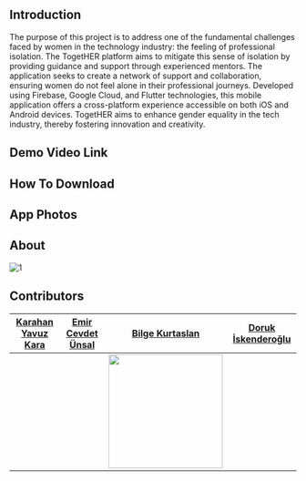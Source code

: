 
## Introduction
The purpose of this project is to address one of the fundamental challenges faced by women in the technology industry: the feeling of professional isolation. The TogetHER platform aims to mitigate this sense of isolation by providing guidance and support through experienced mentors. The application seeks to create a network of support and collaboration, ensuring women do not feel alone in their professional journeys. Developed using Firebase, Google Cloud, and Flutter technologies, this mobile application offers a cross-platform experience accessible on both iOS and Android devices. TogetHER aims to enhance gender equality in the tech industry, thereby fostering innovation and creativity.

## Demo Video Link

## How To Download

## App Photos

## About
![1](https://github.com/emircevdet/SC-Project/assets/145847994/272f2b13-81c6-478f-8cfb-70cc686847a7)


## Contributors
|[Karahan Yavuz Kara](https://github.com/karahanyavuzkara)|[Emir Cevdet Ünsal](https://github.com/emircevdet)| [Bilge Kurtaslan](https://github.com/wreelds) |[Doruk İskenderoğlu](https://github.com/DorukIskenderoglu)|
|---|---|---|---|
|||<image src="![WhatsApp Görsel 2024-02-18 saat 00 30 12_a26d5f2a](https://github.com/emircevdet/SC-Project/assets/145847994/2806382d-baec-40ec-b860-adac2e865593)" style="width: 200px;">|||








